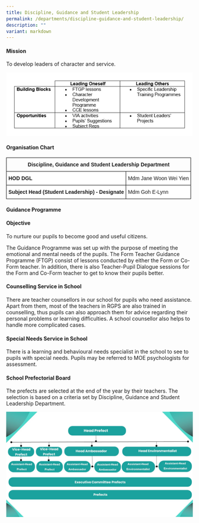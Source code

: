 ```yaml
---
title: Discipline, Guidance and Student Leadership
permalink: /departments/discipline-guidance-and-student-leadership/
description: ""
variant: markdown
---
```

#### **Mission**

To develop leaders of character and service.

![](/images/discipline%20.jpeg)

#### **Organisation Chart** 

<style type="text/css">
.tg  {border-collapse:collapse;border-spacing:0;}
.tg td{border-color:black;border-style:solid;border-width:1px;font-family:Arial, sans-serif;font-size:14px;
  overflow:hidden;padding:10px 5px;word-break:normal;}
.tg th{border-color:black;border-style:solid;border-width:1px;font-family:Arial, sans-serif;font-size:14px;
  font-weight:normal;overflow:hidden;padding:10px 5px;word-break:normal;}
.tg .tg-amwm{font-weight:bold;text-align:center;vertical-align:top}
.tg .tg-dgl5{background-color:#FFF;font-weight:bold;text-align:left;vertical-align:top}
.tg .tg-ktyi{background-color:#FFF;text-align:left;vertical-align:top}
</style>
<table class="tg">
<thead>
  <tr>
    <th class="tg-amwm" colspan="2">Discipline, Guidance and Student Leadership Department</th>
  </tr>
</thead>
<tbody>
  <tr>
    <td class="tg-dgl5">HOD DGL</td>
    <td class="tg-ktyi">Mdm Jane Woon Wei Yien</td>
  </tr>
  <tr>
    <td class="tg-dgl5">Subject Head (Student Leadership) - Designate</td>
    <td class="tg-ktyi">Mdm Goh E-Lynn</td>
  </tr>
</tbody>
</table>

#### **Guidance Programme**
#### Objective

To nurture our pupils to become good and useful citizens.

The&nbsp;Guidance Programme&nbsp;was set up with the purpose of meeting the emotional and mental needs of the pupils. The&nbsp;Form Teacher Guidance Programme (FTGP) consist of lessons conducted by either the Form or Co-Form teacher. In addition, there is also Teacher-Pupil Dialogue sessions for the Form and Co-Form teacher to get to know their pupils better.&nbsp;&nbsp;

#### Counselling Service in School

There are teacher counsellors in our school for pupils who need assistance. Apart from them, most of the teachers in RGPS are also trained in counselling, thus pupils can also approach them for advice regarding their personal problems or learning difficulties. A school counsellor also helps to handle more complicated cases.&nbsp;


#### Special Needs Service in School

There is a learning and behavioural needs specialist in the school to see to pupils with special needs.&nbsp;Pupils may be referred to MOE psychologists for assessment.

#### **School Prefectorial Board**

The prefects are selected at the end of the year by their teachers. The selection is based on a criteria set by&nbsp;Discipline, Guidance and Student Leadership Department.

![](/images/prefectboard.jpg)